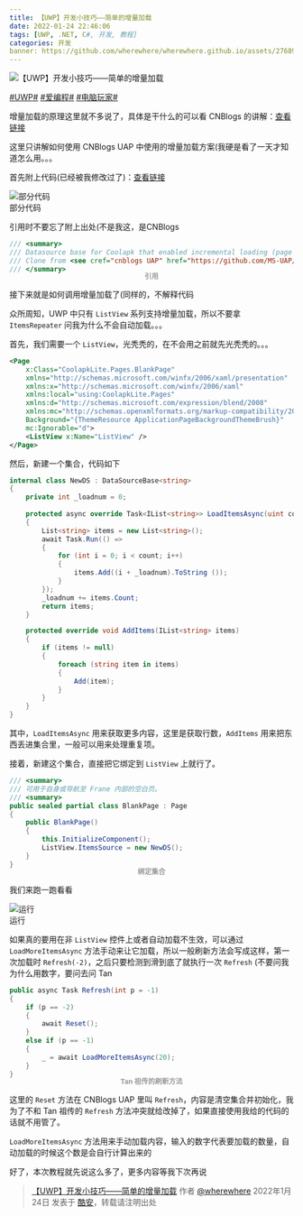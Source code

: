 ```yaml
---
title: 【UWP】开发小技巧――简单的增量加载
date: 2022-01-24 22:46:06
tags: [UWP, .NET, C#, 开发, 教程]
categories: 开发
banner: https://github.com/wherewhere/wherewhere.github.io/assets/27689196/85655d62-1f07-4889-9191-143ce0be5971
---
```

![【UWP】开发小技巧――简单的增量加载](https://github.com/wherewhere/wherewhere.github.io/assets/27689196/85655d62-1f07-4889-9191-143ce0be5971)

<style>
  figcaption.figure {
    color: #999;
    font-size: 0.875em;
    font-weight: bold;
    line-height: 1;
    margin: -15px auto 15px;
    text-align: center;
  }
</style>

[#UWP#](https://www.coolapk.com/t/UWP) [#爱编程#](https://www.coolapk.com/t/爱编程) [#电脑玩家#](https://www.coolapk.com/t/电脑玩家)

增量加载的原理这里就不多说了，具体是干什么的可以看 CNBlogs 的讲解：[查看链接](https://www.cnblogs.com/ms-uap/p/4155601.html)

这里只讲解如何使用 CNBlogs UAP 中使用的增量加载方案(我硬是看了一天才知道怎么用。。。

首先附上代码(已经被我修改过了)：[查看链接](https://github.com/Coolapk-UWP/Coolapk-Lite/tree/master/CoolapkLite/CoolapkLite.Core/Helpers/DataSource)

<img src="https://github.com/wherewhere/wherewhere.github.io/assets/27689196/1530f06c-0be9-4f1e-b915-b0b2175cfaea" alt="部分代码" />
<figcaption>部分代码</figcaption>

引用时不要忘了附上出处(不是我这，是CNBlogs<!--more-->

```cs
/// <summary>
/// Datasource base for Coolapk that enabled incremental loading (page based). <br/>
/// Clone from <see cref="cnblogs UAP" href="https://github.com/MS-UAP/cnblogs-UAP" />.
/// </summary>
```
<figcaption class="figure">引用</figcaption>

接下来就是如何调用增量加载了(同样的，不解释代码

众所周知，UWP 中只有 `ListView` 系列支持增量加载，所以不要拿 `ItemsRepeater` 问我为什么不会自动加载。。。

首先，我们需要一个 `ListView`，光秃秃的，在不会用之前就先光秃秃的。。。

```xml
<Page
    x:Class="CoolapkLite.Pages.BlankPage"
    xmlns="http://schemas.microsoft.com/winfx/2006/xaml/presentation"
    xmlns:x="http://schemas.microsoft.com/winfx/2006/xaml"
    xmlns:local="using:CoolapkLite.Pages"
    xmlns:d="http://schemas.microsoft.com/expression/blend/2008"
    xmlns:mc="http://schemas.openxmlformats.org/markup-compatibility/2006"
    Background="{ThemeResource ApplicationPageBackgroundThemeBrush}"
    mc:Ignorable="d">
    <ListView x:Name="ListView" />
</Page>
```

然后，新建一个集合，代码如下

```cs
internal class NewDS : DataSourceBase<string>
{
    private int _loadnum = 0;
    
    protected async override Task<IList<string>> LoadItemsAsync(uint count)
    {
        List<string> items = new List<string>();
        await Task.Run(() =>
        {
            for (int i = 0; i < count; i++)
            {
                items.Add((i + _loadnum).ToString ());
            }
        });
        _loadnum += items.Count;
        return items;
    }

    protected override void AddItems(IList<string> items)
    {
        if (items != null)
        {
            foreach (string item in items)
            {
                Add(item);
            }
        }
    }
}
```

其中，`LoadItemsAsync` 用来获取更多内容，这里是获取行数，`AddItems` 用来把东西丢进集合里，一般可以用来处理重复项。

接着，新建这个集合，直接把它绑定到 `ListView` 上就行了。

```cs
/// <summary>
/// 可用于自身或导航至 Frane 内部的空白页。
/// <summary>
public sealed partial class BlankPage : Page
{
    public BlankPage()
    {
        this.InitializeComponent();
        ListView.ItemsSource = new NewDS();
    }
}
```
<figcaption class="figure">绑定集合</figcaption>

我们来跑一跑看看

<img src="https://github.com/wherewhere/wherewhere.github.io/assets/27689196/e7ac2f2a-334c-4e5e-ba84-5c606ca427b3" alt="运行" />
<figcaption>运行</figcaption>

如果真的要用在非 `ListView` 控件上或者自动加载不生效，可以通过 `LoadMoreItemsAsync` 方法手动来让它加载，所以一般刷新方法会写成这样，第一次加载时 `Refresh(-2)`，之后只要检测到滑到底了就执行一次 `Refresh` (不要问我为什么用数字，要问去问 Tan

```cs
public async Task Refresh(int p = -1)
{
    if (p == -2)
    {
        await Reset();
    }
    else if (p == -1)
    {
        _ = await LoadMoreItemsAsync(20);
    }
}
```
<figcaption class="figure">Tan 祖传的刷新方法</figcaption>

这里的 `Reset` 方法在 CNBlogs UAP 里叫 `Refresh`，内容是清空集合并初始化，我为了不和 Tan 祖传的 `Refresh` 方法冲突就给改掉了，如果直接使用我给的代码的话就不用管了。

`LoadMoreItemsAsync` 方法用来手动加载内容，输入的数字代表要加载的数量，自动加载的时候这个数是会自行计算出来的

好了，本次教程就先说这么多了，更多内容等我下次再说

> [【UWP】开发小技巧――简单的增量加载](https://www.coolapk.com/feed/33071083?shareKey=MGUwNzc1MzBlZGViNjYzZmNhZDA) 作者 [@wherewhere](https://www.coolapk.com/u/wherewhere) 2022年1月24日 发表于 [酷安](https://www.coolapk.com "Coolapk")，转载请注明出处
